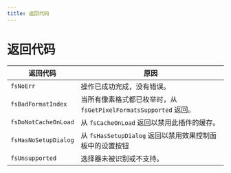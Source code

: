 ```yaml
---
title: 返回代码
---
```

# 返回代码

|     返回代码      |                                        原因                                         |
| -------------------- | ------------------------------------------------------------------------------------- |
| `fsNoErr`            | 操作已成功完成，没有错误。                                                |
| `fsBadFormatIndex`   | 当所有像素格式都已枚举时，从 `fsGetPixelFormatsSupported` 返回。 |
| `fsDoNotCacheOnLoad` | 从 `fsCacheOnLoad` 返回以禁用此插件的缓存。                |
| `fsHasNoSetupDialog` | 从 `fsHasSetupDialog` 返回以禁用效果控制面板中的设置按钮       |
| `fsUnsupported`      | 选择器未被识别或不支持。                                       |